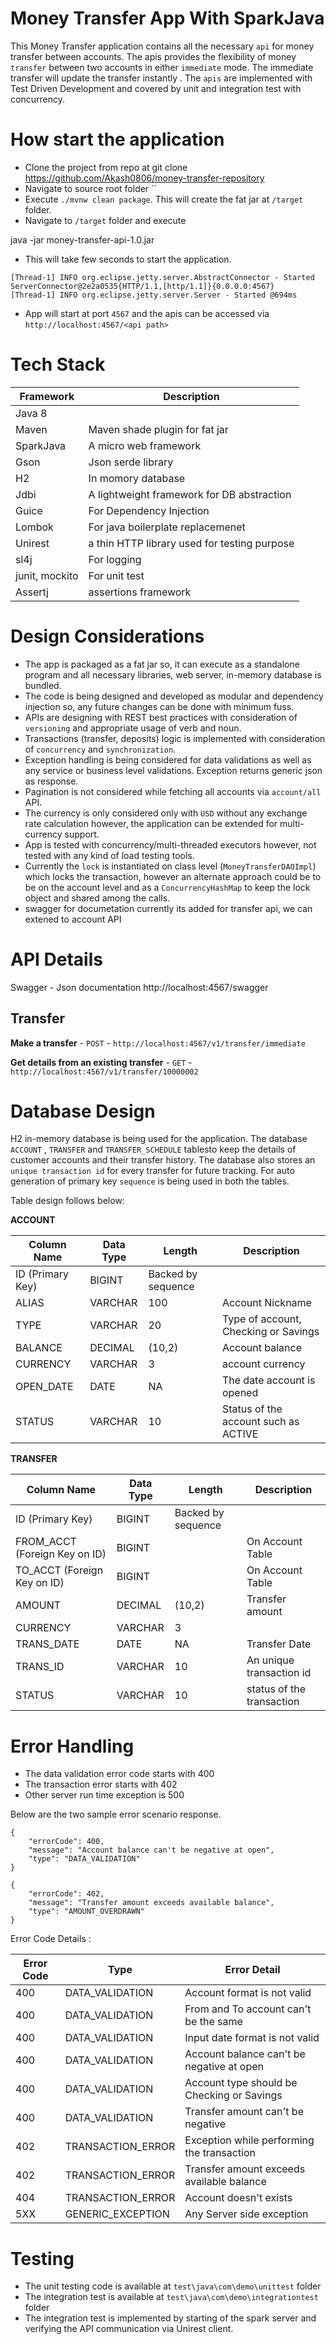 Money Transfer App With SparkJava
===========
This Money Transfer application contains all the necessary `api` for
money transfer between accounts. 
The apis provides the flexibility of money `transfer` between two
accounts in either `immediate` mode. The immediate
transfer will update the transfer instantly .
The `apis` are implemented with Test Driven Development and covered by
unit and integration test with concurrency.

How start the application
===========

- Clone the project from repo at git clone https://github.com/Akash0806/money-transfer-repository
- Navigate to source root folder ``
- Execute `./mvnw clean package`. This will create the fat jar at `/target` folder.
- Navigate to `/target` folder and execute

java -jar  money-transfer-api-1.0.jar
- This will take few seconds to start the application.
```
[Thread-1] INFO org.eclipse.jetty.server.AbstractConnector - Started ServerConnector@2e2a0535{HTTP/1.1,[http/1.1]}{0.0.0.0:4567}
[Thread-1] INFO org.eclipse.jetty.server.Server - Started @694ms
```
- App will start at port `4567` and the apis can be accessed via
  `http://localhost:4567/<api path>`

Tech Stack
===========

|Framework|Description|    
|--|--|
|Java 8||
|Maven|Maven shade plugin for fat jar|
|SparkJava|A micro web framework|
|Gson|Json serde library|
|H2|In momory database|
|Jdbi|A lightweight framework for DB abstraction|
|Guice|For Dependency Injection|
|Lombok|For java boilerplate replacemenet|
|Unirest|a thin HTTP library used for testing purpose|
|sl4j|For logging|
|junit, mockito|For unit test|
|Assertj|assertions framework|



Design Considerations
=======================

- The app is packaged as a fat jar so, it can execute as a standalone
  program and all necessary libraries, web server, in-memory database is
  bundled.
- The code is being designed and developed as modular and dependency
  injection so, any future changes can be done with minimum fuss.
- APIs are designing with REST best practices with consideration of
  `versioning` and appropriate usage of verb and noun.
- Transactions (transfer, deposits) logic is implemented with consideration of `concurrency`  and `synchronization`.
- Exception handling is being considered for data validations as well as any service or business level validations. Exception returns generic json as response.
- Pagination is not considered while fetching all accounts via `account/all` API.
- The currency is only considered only with `USD` without any exchange
  rate calculation however, the application can be extended for
  multi-currency support.
- App is tested with concurrency/multi-threaded executors however, not
  tested with any kind of load testing tools.
- Currently the `lock` is instantiated on class level (`MoneyTransferDAOImpl`) which locks the transaction,
however an alternate approach could be to be on the account level and as a
`ConcurrencyHashMap` to keep the lock object and shared among the calls.
- swagger for documetation currently its added for transfer api, we can extened to account API

API Details
===========
Swagger - Json documentation
http://localhost:4567/swagger




## Transfer ##

**Make a transfer** - ```POST``` -
```http://localhost:4567/v1/transfer/immediate```


**Get details from an existing transfer** - ```GET``` -
```http://localhost:4567/v1/transfer/10000002```



Database Design
==============

H2 in-memory database is being used for the application. The database
`ACCOUNT` , `TRANSFER` and `TRANSFER_SCHEDULE` tablesto keep the details
of customer accounts and their transfer history. The database also
stores an `unique transaction id` for every transfer for future
tracking. For auto generation of primary key `sequence` is being used in
both the tables. 

Table design follows below:

**ACCOUNT**

| Column Name | Data Type | Length|Description|
|--|--|--|--|
|ID (Primary Key)|BIGINT| Backed by sequence||
|ALIAS|VARCHAR|100|Account Nickname|
|TYPE|VARCHAR|20|Type of account, Checking or Savings|
|BALANCE|DECIMAL|(10,2)|Account balance|
|CURRENCY|VARCHAR|3|account currency|
|OPEN_DATE|DATE|NA|The date account is opened|
|STATUS|VARCHAR|10|Status of the account such as ACTIVE|


**TRANSFER**

| Column Name | Data Type | Length|Description|
|--|--|--|--|
|ID (Primary Key)|BIGINT|Backed by sequence||
|FROM_ACCT (Foreign Key on ID)|BIGINT||On Account Table|
|TO_ACCT (Foreign Key on ID)|BIGINT||On Account Table|
|AMOUNT|DECIMAL|(10,2)|Transfer amount|
|CURRENCY|VARCHAR|3||
|TRANS_DATE|DATE|NA|Transfer Date|
|TRANS_ID|VARCHAR|10|An unique transaction id|
|STATUS|VARCHAR|10|status of the transaction|




Error Handling
=============
- The data validation error code starts with 400
- The transaction error starts with 402 
- Other server run time exception is 500
 
Below are the two sample error scenario response.
 
```
{
    "errorCode": 400,
    "message": "Account balance can't be negative at open",
    "type": "DATA_VALIDATION"
}
```

```
{
    "errorCode": 402,
    "message": "Transfer amount exceeds available balance",
    "type": "AMOUNT_OVERDRAWN"
}
```

Error Code Details :

| Error Code   | Type| Error Detail|
|--|--|--|
| 400 | DATA_VALIDATION|Account format is not valid|
| 400 | DATA_VALIDATION|From and To account can't be the same|
| 400 | DATA_VALIDATION|Input date format is not valid|
| 400 | DATA_VALIDATION|Account balance can't be negative at open|
| 400 | DATA_VALIDATION|Account type should be Checking or Savings|
| 400 | DATA_VALIDATION|Transfer amount can't be negative|
| 402 | TRANSACTION_ERROR|Exception while performing the transaction|
| 402 | TRANSACTION_ERROR|Transfer amount exceeds available balance|
| 404 | TRANSACTION_ERROR|Account doesn't exists|
| 5XX |GENERIC_EXCEPTION| Any Server side exception||

Testing
==========
- The unit testing code is available at
  ```test\java\com\demo\unittest``` folder
- The integration test is available at
  ```test\java\com\demo\integrationtest``` folder
- The integration test is implemented by starting of the spark server
  and verifying the API communication via Unirest client. 
